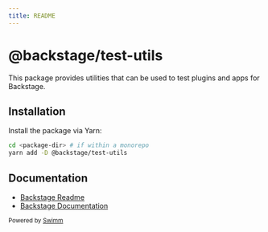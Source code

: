 ```yaml
---
title: README
---
```

# @backstage/test-utils

This package provides utilities that can be used to test plugins and apps for Backstage.

## Installation

Install the package via Yarn:

```sh
cd <package-dir> # if within a monorepo
yarn add -D @backstage/test-utils
```

## Documentation

- [Backstage Readme](https://github.com/backstage/backstage/blob/master/README.md)
- [Backstage Documentation](https://backstage.io/docs)

<SwmMeta version="3.0.0"><sup>Powered by [Swimm](https://app.swimm.io/)</sup></SwmMeta>
